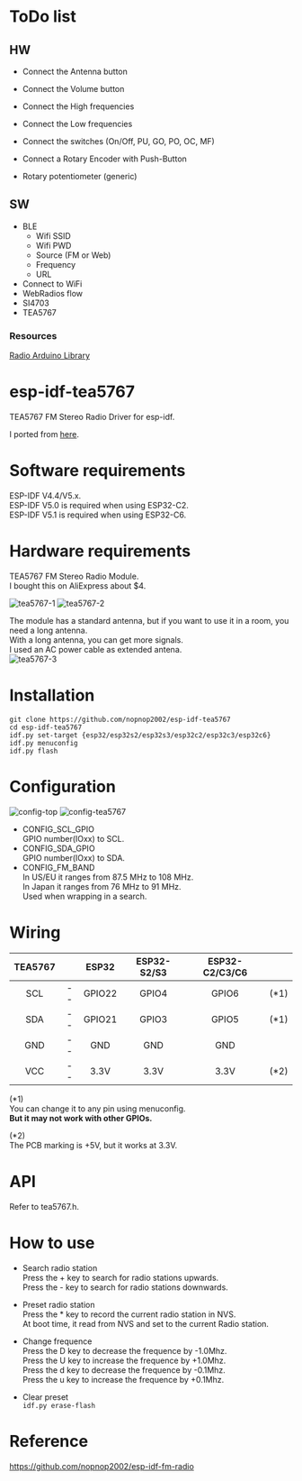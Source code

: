 # ToDo list
## HW
- Connect the Antenna button
- Connect the Volume button
- Connect the High frequencies
- Connect the Low frequencies
- Connect the switches (On/Off, PU, GO, PO, OC, MF)

- Connect a Rotary Encoder with Push-Button
- Rotary potentiometer (generic)

## SW
- BLE
  - Wifi SSID
  - Wifi PWD
  - Source (FM or Web)
  - Frequency
  - URL
- Connect to WiFi
- WebRadios flow
- SI4703
- TEA5767

### Resources
[Radio Arduino Library](https://www.mathertel.de/Arduino/RadioLibrary.aspx)

# esp-idf-tea5767
TEA5767 FM Stereo Radio Driver for esp-idf.

I ported from [here](https://github.com/andykarpov/TEA5767).   

# Software requirements
ESP-IDF V4.4/V5.x.   
ESP-IDF V5.0 is required when using ESP32-C2.   
ESP-IDF V5.1 is required when using ESP32-C6.   

# Hardware requirements   
TEA5767 FM Stereo Radio Module.   
I bought this on AliExpress about $4.   

![tea5767-1](https://user-images.githubusercontent.com/6020549/146292319-adf96f9a-f076-4b4f-be9f-2a2928c0b92f.JPG)
![tea5767-2](https://user-images.githubusercontent.com/6020549/146292325-c70aaddb-6f61-45ca-8de3-42ba3f375876.JPG)

The module has a standard antenna, but if you want to use it in a room, you need a long antenna.   
With a long antenna, you can get more signals.   
I used an AC power cable as extended antena.   
![tea5767-3](https://user-images.githubusercontent.com/6020549/146294473-9b514cf8-ca94-49d8-a723-ec67185ec119.JPG)


# Installation
```
git clone https://github.com/nopnop2002/esp-idf-tea5767
cd esp-idf-tea5767
idf.py set-target {esp32/esp32s2/esp32s3/esp32c2/esp32c3/esp32c6}
idf.py menuconfig
idf.py flash
```

# Configuration   

![config-top](https://user-images.githubusercontent.com/6020549/146292879-4be4bc9b-6a2e-4cb9-b0a8-bdad5fae8615.jpg)
![config-tea5767](https://user-images.githubusercontent.com/6020549/146292884-e29e45a4-4f99-4314-bb20-4f03bacbe2f7.jpg)

- CONFIG_SCL_GPIO   
 GPIO number(IOxx) to SCL.
- CONFIG_SDA_GPIO   
 GPIO number(IOxx) to SDA.
- CONFIG_FM_BAND   
 In US/EU it ranges from 87.5 MHz to 108 MHz.   
 In Japan it ranges from 76 MHz to 91 MHz.   
 Used when wrapping in a search.   

# Wiring

|TEA5767||ESP32|ESP32-S2/S3|ESP32-C2/C3/C6||
|:-:|:-:|:-:|:-:|:-:|:-:|
|SCL|--|GPIO22|GPIO4|GPIO6|(*1)|
|SDA|--|GPIO21|GPIO3|GPIO5|(*1)|
|GND|--|GND|GND|GND||
|VCC|--|3.3V|3.3V|3.3V|(*2)|

(*1)   
You can change it to any pin using menuconfig.   
__But it may not work with other GPIOs.__

(*2)   
The PCB marking is +5V, but it works at 3.3V.   


# API
Refer to tea5767.h.   

# How to use   

- Search radio station   
 Press the + key to search for radio stations upwards.   
 Press the - key to search for radio stations downwards.   

- Preset radio station   
 Press the * key to record the current radio station in NVS.   
 At boot time, it read from NVS and set to the current Radio station.   

- Change frequence   
 Press the D key to decrease the frequence by -1.0Mhz.   
 Press the U key to increase the frequence by +1.0Mhz.   
 Press the d key to decrease the frequence by -0.1Mhz.   
 Press the u key to increase the frequence by +0.1Mhz.   

- Clear preset   
 ```idf.py erase-flash```   


# Reference   
https://github.com/nopnop2002/esp-idf-fm-radio

